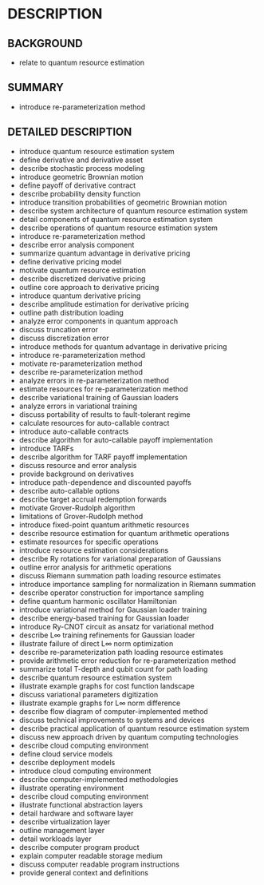 # DESCRIPTION

## BACKGROUND

- relate to quantum resource estimation

## SUMMARY

- introduce re-parameterization method

## DETAILED DESCRIPTION

- introduce quantum resource estimation system
- define derivative and derivative asset
- describe stochastic process modeling
- introduce geometric Brownian motion
- define payoff of derivative contract
- describe probability density function
- introduce transition probabilities of geometric Brownian motion
- describe system architecture of quantum resource estimation system
- detail components of quantum resource estimation system
- describe operations of quantum resource estimation system
- introduce re-parameterization method
- describe error analysis component
- summarize quantum advantage in derivative pricing
- define derivative pricing model
- motivate quantum resource estimation
- describe discretized derivative pricing
- outline core approach to derivative pricing
- introduce quantum derivative pricing
- describe amplitude estimation for derivative pricing
- outline path distribution loading
- analyze error components in quantum approach
- discuss truncation error
- discuss discretization error
- introduce methods for quantum advantage in derivative pricing
- introduce re-parameterization method
- motivate re-parameterization method
- describe re-parameterization method
- analyze errors in re-parameterization method
- estimate resources for re-parameterization method
- describe variational training of Gaussian loaders
- analyze errors in variational training
- discuss portability of results to fault-tolerant regime
- calculate resources for auto-callable contract
- introduce auto-callable contracts
- describe algorithm for auto-callable payoff implementation
- introduce TARFs
- describe algorithm for TARF payoff implementation
- discuss resource and error analysis
- provide background on derivatives
- introduce path-dependence and discounted payoffs
- describe auto-callable options
- describe target accrual redemption forwards
- motivate Grover-Rudolph algorithm
- limitations of Grover-Rudolph method
- introduce fixed-point quantum arithmetic resources
- describe resource estimation for quantum arithmetic operations
- estimate resources for specific operations
- introduce resource estimation considerations
- describe Ry rotations for variational preparation of Gaussians
- outline error analysis for arithmetic operations
- discuss Riemann summation path loading resource estimates
- introduce importance sampling for normalization in Riemann summation
- describe operator construction for importance sampling
- define quantum harmonic oscillator Hamiltonian
- introduce variational method for Gaussian loader training
- describe energy-based training for Gaussian loader
- introduce Ry-CNOT circuit as ansatz for variational method
- describe L∞ training refinements for Gaussian loader
- illustrate failure of direct L∞ norm optimization
- describe re-parameterization path loading resource estimates
- provide arithmetic error reduction for re-parameterization method
- summarize total T-depth and qubit count for path loading
- describe quantum resource estimation system
- illustrate example graphs for cost function landscape
- discuss variational parameters digitization
- illustrate example graphs for L∞ norm difference
- describe flow diagram of computer-implemented method
- discuss technical improvements to systems and devices
- describe practical application of quantum resource estimation system
- discuss new approach driven by quantum computing technologies
- describe cloud computing environment
- define cloud service models
- describe deployment models
- introduce cloud computing environment
- describe computer-implemented methodologies
- illustrate operating environment
- describe cloud computing environment
- illustrate functional abstraction layers
- detail hardware and software layer
- describe virtualization layer
- outline management layer
- detail workloads layer
- describe computer program product
- explain computer readable storage medium
- discuss computer readable program instructions
- provide general context and definitions

